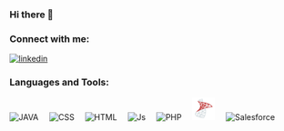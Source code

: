 ### Hi there 👋

<!--
**Bloublu/Bloublu** is a ✨ _special_ ✨ repository because its `README.md` (this file) appears on your GitHub profile.

Here are some ideas to get you started:

- 🔭 I’m currently working on ...
- 🌱 I’m currently learning ...
- 👯 I’m looking to collaborate on ...
- 🤔 I’m looking for help with ...
- 💬 Ask me about ...
- 📫 How to reach me: ...
- 😄 Pronouns: ...
- ⚡ Fun fact: ...
-->

### Connect with me:
   <div>
      <a href= "https://.linkedin.com/in/bastien-bénariac" target = "_blank"> 
      <img width="100"
         alt="linkedin"
         src="https://cdn.jsdelivr.net/gh/devicons/devicon/icons/linkedin/linkedin-original-wordmark.svg"
      /></a>
   </div>


### Languages and Tools:
<div>
   <img alt="JAVA" width="40px" src="https://cdn.jsdelivr.net/gh/devicons/devicon/icons/java/java-original.svg" style="padding-right:15px; align= left; " />

   <img alt="CSS" width="40px" src="https://cdn.jsdelivr.net/gh/devicons/devicon/icons/css3/css3-original-wordmark.svg" style="padding-right:15px; align= left; " />

   <img alt="HTML" width="40px" src="https://cdn.jsdelivr.net/gh/devicons/devicon/icons/html5/html5-original-wordmark.svg" style="padding-right:15px; align= left; " />

   <img alt="Js" width="40px" src="https://cdn.jsdelivr.net/gh/devicons/devicon/icons/javascript/javascript-original.svg" style="padding-right:15px; align= left; " />

   <img alt="PHP" width="40px" src="https://cdn.jsdelivr.net/gh/devicons/devicon/icons/php/php-original.svg" style="padding-right:15px; align= left; " />

   <img alt="SQL" width="40px" src="./images/sqlServer.png" style="padding-right:15px; align= left; " />

   <img alt="Salesforce" width="40px" src="https://cdn.jsdelivr.net/gh/devicons/devicon/icons/salesforce/salesforce-original.svg" style="padding-right:15px; align= left; " />
</div>
